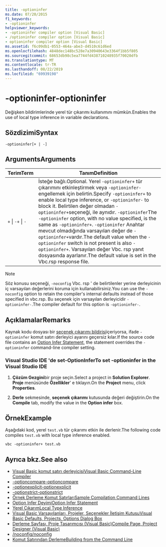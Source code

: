 ```yaml
---
title: -optioninfer
ms.date: 07/20/2015
f1_keywords:
- -optioninfer
helpviewer_keywords:
- -optioninfer compiler option [Visual Basic]
- /optioninfer compiler option [Visual Basic]
- optioninfer compiler option [Visual Basic]
ms.assetid: f6c09db1-0553-464a-abe3-d4510c61d6ed
ms.openlocfilehash: 4848dec148bc528e7a30940643e3364f1bb5f805
ms.sourcegitcommit: 68653db98c5ea7744fd438710248935f70020dfb
ms.translationtype: MT
ms.contentlocale: tr-TR
ms.lasthandoff: 08/22/2019
ms.locfileid: "69939198"
---
```

# <a name="-optioninfer"></a><span data-ttu-id="b80b2-102">-optioninfer</span><span class="sxs-lookup"><span data-stu-id="b80b2-102">-optioninfer</span></span>
<span data-ttu-id="b80b2-103">Değişken bildirimlerinde yerel tür çıkarımı kullanımını mümkün.</span><span class="sxs-lookup"><span data-stu-id="b80b2-103">Enables the use of local type inference in variable declarations.</span></span>  
  
## <a name="syntax"></a><span data-ttu-id="b80b2-104">Sözdizimi</span><span class="sxs-lookup"><span data-stu-id="b80b2-104">Syntax</span></span>  
  
```  
-optioninfer[+ | -]  
```  
  
## <a name="arguments"></a><span data-ttu-id="b80b2-105">Arguments</span><span class="sxs-lookup"><span data-stu-id="b80b2-105">Arguments</span></span>  
  
|<span data-ttu-id="b80b2-106">Terim</span><span class="sxs-lookup"><span data-stu-id="b80b2-106">Term</span></span>|<span data-ttu-id="b80b2-107">Tanım</span><span class="sxs-lookup"><span data-stu-id="b80b2-107">Definition</span></span>|  
|---|---|  
|<span data-ttu-id="b80b2-108">`+` &#124; `-`</span><span class="sxs-lookup"><span data-stu-id="b80b2-108">`+` &#124; `-`</span></span>|<span data-ttu-id="b80b2-109">İsteğe bağlı.</span><span class="sxs-lookup"><span data-stu-id="b80b2-109">Optional.</span></span> <span data-ttu-id="b80b2-110">Yerel `-optioninfer+` tür çıkarımını etkinleştirmek veya `-optioninfer-` engellemek için belirtin.</span><span class="sxs-lookup"><span data-stu-id="b80b2-110">Specify `-optioninfer+` to enable local type inference, or `-optioninfer-` to block it.</span></span> <span data-ttu-id="b80b2-111">Belirtilen değer olmadan `-optioninfer+`seçeneği, ile aynıdır. `-optioninfer`</span><span class="sxs-lookup"><span data-stu-id="b80b2-111">The `-optioninfer` option, with no value specified, is the same as `-optioninfer+`.</span></span> <span data-ttu-id="b80b2-112">`-optioninfer` Anahtar mevcut olmadığında varsayılan değer de `-optioninfer+`vardır.</span><span class="sxs-lookup"><span data-stu-id="b80b2-112">The default value when the `-optioninfer` switch is not present is also `-optioninfer+`.</span></span> <span data-ttu-id="b80b2-113">Varsayılan değer Vbc. rsp yanıt dosyasında ayarlanır.</span><span class="sxs-lookup"><span data-stu-id="b80b2-113">The default value is set in the Vbc.rsp response file.</span></span>|  
  
> [!NOTE]
> <span data-ttu-id="b80b2-114">Söz konusu seçeneği, `-noconfig` Vbc. rsp ' de belirtilenler yerine derleyicinin iç varsayılan değerlerini koruma için kullanabilirsiniz.</span><span class="sxs-lookup"><span data-stu-id="b80b2-114">You can use the `-noconfig` option to retain the compiler's internal defaults instead of those specified in vbc.rsp.</span></span> <span data-ttu-id="b80b2-115">Bu seçenek için varsayılan derleyicidir `-optioninfer-`.</span><span class="sxs-lookup"><span data-stu-id="b80b2-115">The compiler default for this option is `-optioninfer-`.</span></span>  
  
## <a name="remarks"></a><span data-ttu-id="b80b2-116">Açıklamalar</span><span class="sxs-lookup"><span data-stu-id="b80b2-116">Remarks</span></span>  
 <span data-ttu-id="b80b2-117">Kaynak kodu dosyası bir [seçenek çıkarımı bildirisi](../../../visual-basic/language-reference/statements/option-infer-statement.md)içeriyorsa, ifade `-optioninfer` komut satırı derleyici ayarını geçersiz kılar.</span><span class="sxs-lookup"><span data-stu-id="b80b2-117">If the source code file contains an [Option Infer Statement](../../../visual-basic/language-reference/statements/option-infer-statement.md), the statement overrides the `-optioninfer` command-line compiler setting.</span></span>  
  
### <a name="to-set--optioninfer-in-the-visual-studio-ide"></a><span data-ttu-id="b80b2-118">Visual Studio IDE 'de set-OptionInfer</span><span class="sxs-lookup"><span data-stu-id="b80b2-118">To set -optioninfer in the Visual Studio IDE</span></span>  
  
1. <span data-ttu-id="b80b2-119">**Çözüm Gezgini**bir proje seçin.</span><span class="sxs-lookup"><span data-stu-id="b80b2-119">Select a project in **Solution Explorer**.</span></span> <span data-ttu-id="b80b2-120">**Proje** menüsünde **Özellikler**' e tıklayın.</span><span class="sxs-lookup"><span data-stu-id="b80b2-120">On the **Project** menu, click **Properties**.</span></span>  
  
2. <span data-ttu-id="b80b2-121">**Derle** sekmesinde, **seçenek çıkarımı** kutusunda değeri değiştirin.</span><span class="sxs-lookup"><span data-stu-id="b80b2-121">On the **Compile** tab, modify the value in the **Option infer** box.</span></span>  
  
## <a name="example"></a><span data-ttu-id="b80b2-122">Örnek</span><span class="sxs-lookup"><span data-stu-id="b80b2-122">Example</span></span>  
 <span data-ttu-id="b80b2-123">Aşağıdaki kod, yerel `test.vb` tür çıkarımı etkin ile derlenir.</span><span class="sxs-lookup"><span data-stu-id="b80b2-123">The following code compiles `test.vb` with local type inference enabled.</span></span>  
  
```console
vbc -optioninfer+ test.vb  
```  
  
## <a name="see-also"></a><span data-ttu-id="b80b2-124">Ayrıca bkz.</span><span class="sxs-lookup"><span data-stu-id="b80b2-124">See also</span></span>

- [<span data-ttu-id="b80b2-125">Visual Basic komut satırı derleyicisi</span><span class="sxs-lookup"><span data-stu-id="b80b2-125">Visual Basic Command-Line Compiler</span></span>](../../../visual-basic/reference/command-line-compiler/index.md)
- [<span data-ttu-id="b80b2-126">-optioncompare</span><span class="sxs-lookup"><span data-stu-id="b80b2-126">-optioncompare</span></span>](../../../visual-basic/reference/command-line-compiler/optioncompare.md)
- [<span data-ttu-id="b80b2-127">-optionexplicit</span><span class="sxs-lookup"><span data-stu-id="b80b2-127">-optionexplicit</span></span>](../../../visual-basic/reference/command-line-compiler/optionexplicit.md)
- [<span data-ttu-id="b80b2-128">-optionstrict</span><span class="sxs-lookup"><span data-stu-id="b80b2-128">-optionstrict</span></span>](../../../visual-basic/reference/command-line-compiler/optionstrict.md)
- [<span data-ttu-id="b80b2-129">Örnek Derleme Komut Satırları</span><span class="sxs-lookup"><span data-stu-id="b80b2-129">Sample Compilation Command Lines</span></span>](../../../visual-basic/reference/command-line-compiler/sample-compilation-command-lines.md)
- [<span data-ttu-id="b80b2-130">Option Infer Deyimi</span><span class="sxs-lookup"><span data-stu-id="b80b2-130">Option Infer Statement</span></span>](../../../visual-basic/language-reference/statements/option-infer-statement.md)
- [<span data-ttu-id="b80b2-131">Yerel Çıkarım</span><span class="sxs-lookup"><span data-stu-id="b80b2-131">Local Type Inference</span></span>](../../../visual-basic/programming-guide/language-features/variables/local-type-inference.md)
- [<span data-ttu-id="b80b2-132">Visual Basic Varsayılanları, Projeler, Seçenekler İletişim Kutusu</span><span class="sxs-lookup"><span data-stu-id="b80b2-132">Visual Basic Defaults, Projects, Options Dialog Box</span></span>](/visualstudio/ide/reference/visual-basic-defaults-projects-options-dialog-box)
- [<span data-ttu-id="b80b2-133">Derleme Sayfası, Proje Tasarımcısı (Visual Basic)</span><span class="sxs-lookup"><span data-stu-id="b80b2-133">Compile Page, Project Designer (Visual Basic)</span></span>](/visualstudio/ide/reference/compile-page-project-designer-visual-basic)
- [<span data-ttu-id="b80b2-134">/noconfig</span><span class="sxs-lookup"><span data-stu-id="b80b2-134">/noconfig</span></span>](../../../visual-basic/reference/command-line-compiler/noconfig.md)
- [<span data-ttu-id="b80b2-135">Komut Satırından Derleme</span><span class="sxs-lookup"><span data-stu-id="b80b2-135">Building from the Command Line</span></span>](../../../visual-basic/reference/command-line-compiler/building-from-the-command-line.md)
